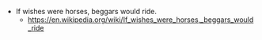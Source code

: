 
- If wishes were horses, beggars would ride.
  - https://en.wikipedia.org/wiki/If_wishes_were_horses,_beggars_would_ride
